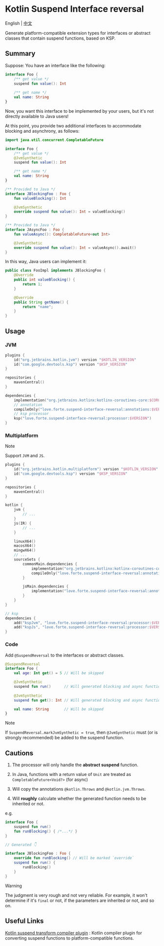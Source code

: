 # Kotlin Suspend Interface reversal

English | [中文](README_CN.md)

Generate platform-compatible extension types for interfaces or abstract classes that contain suspend functions, based on KSP.

## Summary

Suppose: You have an interface like the following:

```kotlin
interface Foo {
    /** get value */
    suspend fun value(): Int
    
    /** get name */
    val name: String
}
```

Now, you want this interface to be implemented by your users, but it's not directly available to Java users!

At this point, you provide two additional interfaces to accommodate blocking and asynchrony, as follows:

```kotlin
import java.util.concurrent.CompletableFuture

interface Foo {
    /** get value */
    @JvmSynthetic
    suspend fun value(): Int

    /** get name */
    val name: String
}

/** Provided to Java */
interface JBlockingFoo : Foo {
    fun valueBlocking(): Int

    @JvmSynthetic
    override suspend fun value(): Int = valueBlocking()
}

/** Provided to Java */
interface JAsyncFoo : Foo {
    fun valueAsync(): CompletableFuture<out Int>

    @JvmSynthetic
    override suspend fun value(): Int = valueAsync().await()
}
```

In this way, Java users can implement it:

```java
public class FooImpl implements JBlockingFoo {
    @Override
    public int valueBlocking() {
        return 1;
    }

    @Override
    public String getName() {
        return "name";
    }
}
```

## Usage

### JVM

```kotlin
plugins {
    id("org.jetbrains.kotlin.jvm") version "$KOTLIN_VERSION"
    id("com.google.devtools.ksp") version "$KSP_VERSION"
}

repositories {
    mavenCentral()
}

dependencies {
    implementation("org.jetbrains.kotlinx:kotlinx-coroutines-core:$COROUTINES_VERSION")
    // annotation
    compileOnly("love.forte.suspend-interface-reversal:annotations:$VERSION")
    // ksp processor
    ksp("love.forte.suspend-interface-reversal:processor:$VERSION")
}
```

### Multiplatform

> [!note] 
> Support `JVM` and `JS`.

```kotlin
plugins {
    id("org.jetbrains.kotlin.multiplatform") version "$KOTLIN_VERSION"
    id("com.google.devtools.ksp") version "$KSP_VERSION"
}

repositories {
    mavenCentral()
}

kotlin {
    jvm {
        // ...
    }
    js(IR) {
        // ...
    }

    linuxX64()
    macosX64()
    mingwX64()
    // ...
    sourceSets {
        commonMain.dependencies {
            implementation("org.jetbrains.kotlinx:kotlinx-coroutines-core:$COROUTINES_VERSION")
            compileOnly("love.forte.suspend-interface-reversal:annotations:$VERSION")
        }

        jsMain.dependencies {
            implementation("love.forte.suspend-interface-reversal:annotations:$VERSION")
        }
    }
}

// ksp
dependencies {
    add("kspJvm", "love.forte.suspend-interface-reversal:processor:$VERSION") // process JVM
    add("kspJs", "love.forte.suspend-interface-reversal:processor:$VERSION")  // process JS
}
```

### Code

Add `@SuspendReversal` to the interfaces or abstract classes.

```kotlin
@SuspendReversal
interface Foo {
    val age: Int get() = 5 // Will be skipped

    @JvmSynthetic
    suspend fun run()      // Will generated blocking and async function
    
    @JvmSynthetic
    suspend fun get(): Int // Will generated blocking and async function

    val name: String       // Will be skipped
}
```

> [!note]
> If `SuspendReversal.markJvmSynthetic = true`, 
> then `@JvmSynthetic` must (or is strongly recommended) be added to the suspend function.


## Cautions

1. The processor will only handle the **abstract suspend** function.

2. In Java, functions with a return value of `Unit` are treated as `CompletableFuture<Void?>` (for async)

3. Will copy the annotations `@kotlin.Throws` and `@kotlin.jvm.Throws`.

4. Will **roughly** calculate whether the generated function needs to be inherited or not.

e.g.
```kotlin
interface Foo {
    suspend fun run()
    fun runBlocking() { /*...*/ }
}

// Generated 👇

interface JBlockingFoo : Foo {
    override fun runBlocking() // Will be marked `override`
    suspend fun run() {
        runBlocking()
    }
}
```

> [!warning]
> The judgment is very rough and not very reliable.
> For example, it won't determine if it's `final` or not, if the parameters are inherited or not, and so on.


## Useful Links

[Kotlin suspend transform compiler plugin](https://github.com/ForteScarlet/kotlin-suspend-transform-compiler-plugin)
: Kotlin compiler plugin for converting suspend functions to platform-compatible functions.

